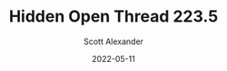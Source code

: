 ---
layout: podcast
title: "Hidden Open Thread 223.5"
author: Scott Alexander
description: https://astralcodexten.substack.com/p/hidden-open-thread-2235
date: 2022-05-11
length: 34956
duration: 9
guid: hidden-open-thread-2235
---